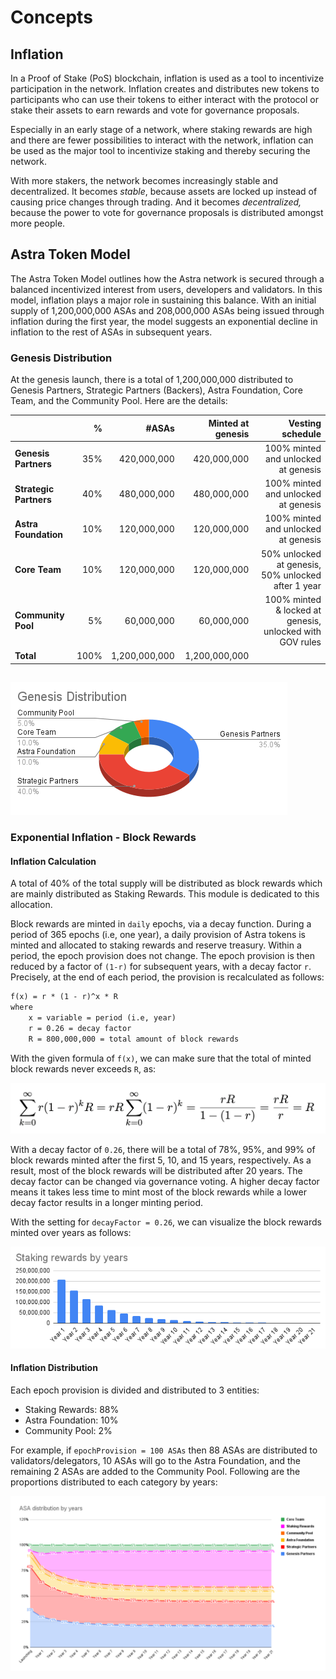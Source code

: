 <!--
order: 1
-->

# Concepts

## Inflation

In a Proof of Stake (PoS) blockchain, inflation is used as a tool to incentivize
participation in the network. Inflation creates and distributes new tokens to
participants who can use their tokens to either interact with the protocol or
stake their assets to earn rewards and vote for governance proposals.

Especially in an early stage of a network, where staking rewards are high and
there are fewer possibilities to interact with the network, inflation can be
used as the major tool to incentivize staking and thereby securing the network.

With more stakers, the network becomes increasingly stable and decentralized. It
becomes *stable*, because assets are locked up instead of causing price changes
through trading. And it becomes *decentralized,* because the power to vote for
governance proposals is distributed amongst more people.

## Astra Token Model

The Astra Token Model outlines how the Astra network is secured through a
balanced incentivized interest from users, developers and validators. In this
model, inflation plays a major role in sustaining this balance. With an initial
supply of 1,200,000,000 ASAs and 208,000,000 ASAs being issued through inflation
during the first year, the model suggests an exponential decline in inflation to
the rest of ASAs in subsequent years.

### Genesis Distribution
At the genesis launch, there is a total of 1,200,000,000 distributed to Genesis Partners, Strategic Partners (Backers),
Astra Foundation, Core Team, and the Community Pool. Here are the details:

|                        |    % |         #ASAs | Minted at genesis |                                                                                  Vesting schedule |
|:-----------------------|-----:|--------------:|------------------:|--------------------------------------------------------------------------------------------------:|
| **Genesis Partners**   |  35% |   420,000,000 |       420,000,000 |                                                               100% minted and unlocked at genesis |
| **Strategic Partners** |  40% |   480,000,000 |       480,000,000 |                                                               100% minted and unlocked at genesis |
| **Astra Foundation**   |  10% |   120,000,000 |       120,000,000 |                                                               100% minted and unlocked at genesis |
| **Core Team**          |  10% |   120,000,000 |       120,000,000 |                                                50% unlocked at genesis, 50% unlocked after 1 year |
| **Community Pool**     |   5% |    60,000,000 |        60,000,000 |                                          100% minted & locked at genesis, unlocked with GOV rules |
| **Total**              | 100% | 1,200,000,000 |     1,200,000,000 |                                                                                                   |

##
![Genesis distribution](img/genesisdistribution.png)

### Exponential Inflation - Block Rewards
#### Inflation Calculation
A total of 40% of the total supply will be distributed as block rewards which are mainly distributed as Staking Rewards. 
This module is dedicated to this allocation.

Block rewards are minted in `daily` epochs, via a decay function. During a period of 365 epochs (i.e, one year), a
daily provision of Astra tokens is minted and allocated to staking rewards and reserve treasury. Within a period,
the epoch provision does not change. The epoch provision is then reduced by a factor of `(1-r)` for subsequent years,
with a decay factor `r`. Precisely, at the end of each period, the provision is recalculated as follows:

```latex
f(x) = r * (1 - r)^x * R
where
    x = variable = period (i.e, year)
    r = 0.26 = decay factor
    R = 800,000,000 = total amount of block rewards
```

With the given formula of `f(x)`, we can make sure that the total of minted block rewards never exceeds `R`, as:

![Total inflation calculation](img/total_inflation.png)

With a decay factor of `0.26`, there will be a total of 78%, 95%, and 99% of block rewards minted after the first 5,
10, and 15 years, respectively. As a result, most of the block rewards will be distributed after 20 years.
The decay factor can be changed via governance voting. A higher decay factor means it takes less time to mint most of
the block rewards while a lower decay factor results in a longer minting period.

With the setting for `decayFactor = 0.26`, we can visualize the block rewards minted over years as follows:

![Staking rewards by years](img/stakingrewardsbyyears.png)

#### Inflation Distribution
Each epoch provision is divided and distributed to 3 entities:
- Staking Rewards: 88%
- Astra Foundation: 10%
- Community Pool: 2%

For example, if `epochProvision = 100 ASAs` then 88 ASAs are distributed to validators/delegators, 10 ASAs will go to the
Astra Foundation, and the remaining 2 ASAs are added to the Community Pool.
Following are the proportions distributed to each category by years:

![ASA distribution by years](img/astradistributionbyyears.png)